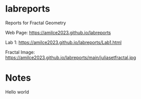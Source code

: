 # labreports
Reports for Fractal Geometry

Web Page: https://amilce2023.github.io/labreports


Lab 1: https://amilce2023.github.io/labreports/Lab1.html

Fractal Image: https://amilce2023.github.io/labreports/main/juliasetfractal.jpg 

# Notes

Hello world
